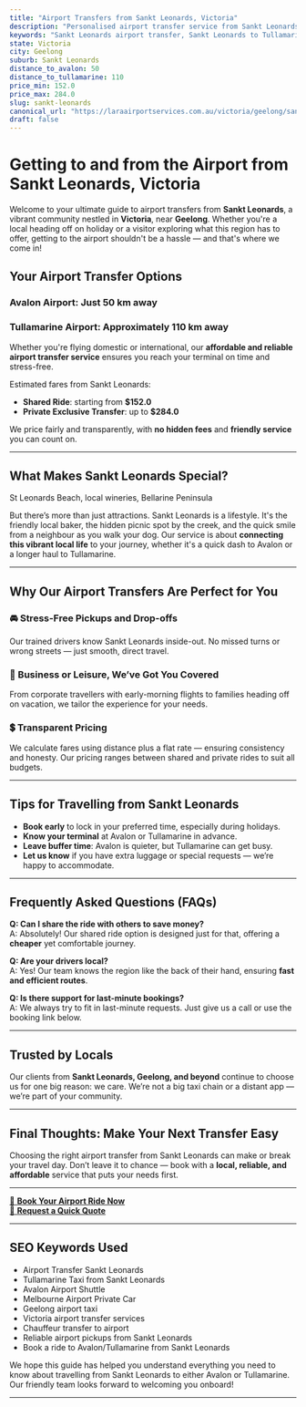 ```yaml
---
title: "Airport Transfers from Sankt Leonards, Victoria"
description: "Personalised airport transfer service from Sankt Leonards to Avalon and Tullamarine airports. Enjoy a smooth, affordable ride with us!"
keywords: "Sankt Leonards airport transfer, Sankt Leonards to Tullamarine, Sankt Leonards to Avalon, airport taxi Sankt Leonards, private airport transfer Sankt Leonards, shared ride Sankt Leonards, Sankt Leonards transfers, airport shuttle Sankt Leonards, book Sankt Leonards airport taxi, affordable Sankt Leonards airport transfer, Sankt Leonards airport transfer service, airport transfer Geelong, airport transfer Melbourne, Melbourne airport taxi, airport transfers Victoria, Tullamarine airport shuttle, Avalon airport transfers, Melbourne private transfer, airport transport services Melbourne"
state: Victoria
city: Geelong
suburb: Sankt Leonards
distance_to_avalon: 50
distance_to_tullamarine: 110
price_min: 152.0
price_max: 284.0
slug: sankt-leonards
canonical_url: "https://laraairportservices.com.au/victoria/geelong/sankt-leonards/"
draft: false
---
```


# Getting to and from the Airport from Sankt Leonards, Victoria

Welcome to your ultimate guide to airport transfers from **Sankt Leonards**, a vibrant community nestled in **Victoria**, near **Geelong**. Whether you're a local heading off on holiday or a visitor exploring what this region has to offer, getting to the airport shouldn't be a hassle — and that's where we come in!

## Your Airport Transfer Options

### Avalon Airport: Just 50 km away  
### Tullamarine Airport: Approximately 110 km away

Whether you're flying domestic or international, our **affordable and reliable airport transfer service** ensures you reach your terminal on time and stress-free.

Estimated fares from Sankt Leonards:
- **Shared Ride**: starting from **$152.0**
- **Private Exclusive Transfer**: up to **$284.0**

We price fairly and transparently, with **no hidden fees** and **friendly service** you can count on.

---

## What Makes Sankt Leonards Special?

St Leonards Beach, local wineries, Bellarine Peninsula

But there’s more than just attractions. Sankt Leonards is a lifestyle. It's the friendly local baker, the hidden picnic spot by the creek, and the quick smile from a neighbour as you walk your dog. Our service is about **connecting this vibrant local life** to your journey, whether it's a quick dash to Avalon or a longer haul to Tullamarine.

---

## Why Our Airport Transfers Are Perfect for You

### 🚘 Stress-Free Pickups and Drop-offs
Our trained drivers know Sankt Leonards inside-out. No missed turns or wrong streets — just smooth, direct travel.

### 💼 Business or Leisure, We’ve Got You Covered
From corporate travellers with early-morning flights to families heading off on vacation, we tailor the experience for your needs.

### 💲 Transparent Pricing
We calculate fares using distance plus a flat rate — ensuring consistency and honesty. Our pricing ranges between shared and private rides to suit all budgets.

---

## Tips for Travelling from Sankt Leonards

- **Book early** to lock in your preferred time, especially during holidays.
- **Know your terminal** at Avalon or Tullamarine in advance.
- **Leave buffer time**: Avalon is quieter, but Tullamarine can get busy.
- **Let us know** if you have extra luggage or special requests — we’re happy to accommodate.

---

## Frequently Asked Questions (FAQs)

**Q: Can I share the ride with others to save money?**  
A: Absolutely! Our shared ride option is designed just for that, offering a **cheaper** yet comfortable journey.

**Q: Are your drivers local?**  
A: Yes! Our team knows the region like the back of their hand, ensuring **fast and efficient routes**.

**Q: Is there support for last-minute bookings?**  
A: We always try to fit in last-minute requests. Just give us a call or use the booking link below.

---

## Trusted by Locals

Our clients from **Sankt Leonards, Geelong, and beyond** continue to choose us for one big reason: we care. We’re not a big taxi chain or a distant app — we’re part of your community.

---

## Final Thoughts: Make Your Next Transfer Easy

Choosing the right airport transfer from Sankt Leonards can make or break your travel day. Don’t leave it to chance — book with a **local, reliable, and affordable** service that puts your needs first.

---

[📅 **Book Your Airport Ride Now**](https://laraairportservices.square.site/s/appointments)  
[📧 **Request a Quick Quote**](https://laraairportservices.square.site/contact-us)

---

## SEO Keywords Used
- Airport Transfer Sankt Leonards
- Tullamarine Taxi from Sankt Leonards
- Avalon Airport Shuttle
- Melbourne Airport Private Car
- Geelong airport taxi
- Victoria airport transfer services
- Chauffeur transfer to airport
- Reliable airport pickups from Sankt Leonards
- Book a ride to Avalon/Tullamarine from Sankt Leonards

We hope this guide has helped you understand everything you need to know about travelling from Sankt Leonards to either Avalon or Tullamarine. Our friendly team looks forward to welcoming you onboard!

---
